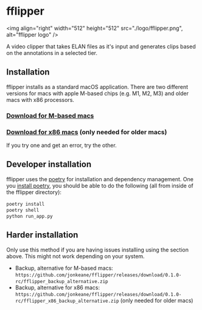 fflipper
================================

<img align="right" width="512" height="512" src="./logo/fflipper.png", alt="fflipper logo" />



A video clipper that takes ELAN files as it's input and generates clips based on the annotations in a selected tier.


## Installation

fflipper installs as a standard macOS application. There are two different versions for macs with apple M-based chips (e.g. M1, M2, M3) and older macs with x86 processors.

### [Download for M-based macs](https://github.com/jonkeane/fflipper/releases/download/0.1.0-rc/fflipper.pkg)

### [Download for x86 macs](https://github.com/jonkeane/fflipper/releases/download/0.1.0-rc/fflipper_x86.pkg) (only needed for older macs)

If you try one and get an error, try the other.

## Developer installation

fflipper uses the [poetry](https://python-poetry.org) for installation and dependency management. One you [install poetry](https://python-poetry.org/docs/#installation), you should be able to do the following (all from inside of the fflipper directory):

```
poetry install
poetry shell
python run_app.py
```

## Harder installation

Only use this method if you are having issues installing using the section above. This might not work depending on your system.

* Backup, alternative for M-based macs: `https://github.com/jonkeane/fflipper/releases/download/0.1.0-rc/fflipper_backup_alternative.zip`
* Backup, alternative for x86 macs: `https://github.com/jonkeane/fflipper/releases/download/0.1.0-rc/fflipper_x86_backup_alternative.zip` (only needed for older macs)
